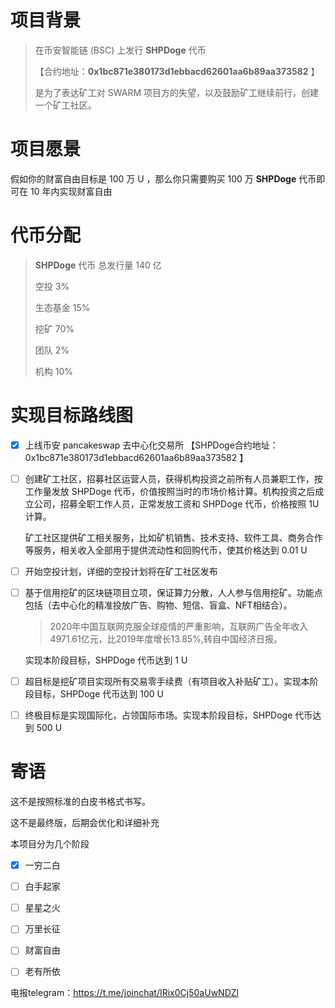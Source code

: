 # 项目背景

[^SHPDoge]: Super Hash Power Doge  超强算力狗 **|** 挖矿狗


> 在币安智能链 (BSC) 上发行 **SHPDoge** 代币
>
> 【合约地址：**0x1bc871e380173d1ebbacd62601aa6b89aa373582** 】 
>
> 是为了表达矿工对 SWARM 项目方的失望，以及鼓励矿工继续前行，创建一个矿工社区。

# 项目愿景

[^财富自由]: 简单说来，财富自由就是有足够多的时间和足够多的钱做你想做的事情。在“基本”的生活需求得到“持续”保障的前提下，有足够的资本可以“自由”的投入到“该”做的事情中。
[^SHPDoge 目标价 1 U]: **SHPDoge** 代币已经上架币安 pancakeswap 去中心化交易所，每个人实现财富自由的标准不一样，请根据自己的财富自由目标买入对应数量的 **SHPDoge** 代币，10 年以内实现财富自由


假如你的财富自由目标是 100 万 U ，那么你只需要购买 100 万 **SHPDoge** 代币即可在 10 年内实现财富自由


# 代币分配

>  **SHPDoge** 代币 总发行量 140 亿
>
> 空投 3%
>
> 生态基金 15%
>
> 挖矿 70%
>
> 团队 2%
>
> 机构 10%



# 实现目标路线图

- [x] 上线币安 pancakeswap 去中心化交易所 【SHPDoge合约地址：0x1bc871e380173d1ebbacd62601aa6b89aa373582 】

- [ ] 创建矿工社区，招募社区运营人员，获得机构投资之前所有人员兼职工作，按工作量发放 SHPDoge 代币，价值按照当时的市场价格计算。机构投资之后成立公司，招募全职工作人员，正常发放工资和 SHPDoge 代币，价格按照 1U 计算。

  矿工社区提供矿工相关服务，比如矿机销售、技术支持、软件工具、商务合作等服务，相关收入全部用于提供流动性和回购代币，使其价格达到 0.01 U

- [ ] 开始空投计划，详细的空投计划将在矿工社区发布

- [ ] 基于信用挖矿的区块链项目立项，保证算力分散，人人参与信用挖矿。功能点包括（去中心化的精准投放广告、购物、短信、盲盒、NFT相结合）。

  > 2020年中国互联网克服全球疫情的严重影响，互联网广告全年收入4971.61亿元，比2019年度增长13.85%,转自中国经济日报。

  实现本阶段目标，SHPDoge 代币达到 1 U

- [ ] 超目标是挖矿项目实现所有交易零手续费（有项目收入补贴矿工）。实现本阶段目标，SHPDoge 代币达到 100 U

- [ ] 终极目标是实现国际化，占领国际市场。实现本阶段目标，SHPDoge 代币达到 500 U

# 寄语

这不是按照标准的白皮书格式书写。

这不是最终版，后期会优化和详细补充

本项目分为几个阶段

- [x] 一穷二白
- [ ] 白手起家
- [ ] 星星之火
- [ ] 万里长征
- [ ] 财富自由
- [ ] 老有所依



电报telegram：https://t.me/joinchat/IRix0Cj50aUwNDZl
